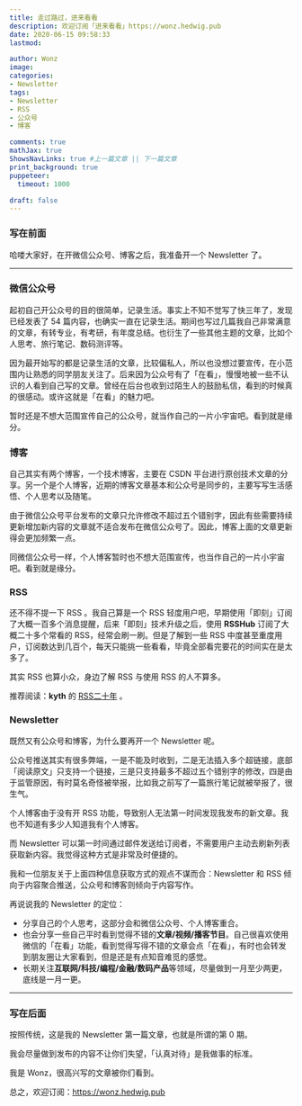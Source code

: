 ```yaml
---
title: 走过路过，进来看看
description: 欢迎订阅「进来看看」https://wonz.hedwig.pub
date: 2020-06-15 09:58:33
lastmod:

author: Wonz
image: 
categories:
- Newsletter
tags:
- Newsletter
- RSS
- 公众号
- 博客

comments: true
mathJax: true
ShowsNavLinks: true #上一篇文章 || 下一篇文章
print_background: true
puppeteer:
  timeout: 1000

draft: false
---
```

### 写在前面

哈喽大家好，在开微信公众号、博客之后，我准备开一个 Newsletter 了。

---

### 微信公众号

起初自己开公众号的目的很简单，记录生活。事实上不知不觉写了快三年了，发现已经发表了 54 篇内容，也确实一直在记录生活。期间也写过几篇我自己非常满意的文章，有转专业，有考研，有年度总结。也衍生了一些其他主题的文章，比如个人思考、旅行笔记、数码测评等。

因为最开始写的都是记录生活的文章，比较偏私人，所以也没想过要宣传，在小范围内让熟悉的同学朋友关注了。后来因为公众号有了「在看」，慢慢地被一些不认识的人看到自己写的文章。曾经在后台也收到过陌生人的鼓励私信，看到的时候真的很感动。或许这就是「在看」的魅力吧。

暂时还是不想大范围宣传自己的公众号，就当作自己的一片小宇宙吧。看到就是缘分。

### 博客

自己其实有两个博客，一个技术博客，主要在 CSDN 平台进行原创技术文章的分享。另一个是个人博客，近期的博客文章基本和公众号是同步的，主要写写生活感悟、个人思考以及随笔。

由于微信公众号平台发布的文章只允许修改不超过五个错别字，因此有些需要持续更新增加新内容的文章就不适合发布在微信公众号了。因此，博客上面的文章更新得会更加频繁一点。

同微信公众号一样，个人博客暂时也不想大范围宣传，也当作自己的一片小宇宙吧。看到就是缘分。

### RSS

还不得不提一下 RSS 。我自己算是一个 RSS 轻度用户吧，早期使用「即刻」订阅了大概一百多个消息提醒，后来「即刻」技术升级之后，使用 **RSSHub** 订阅了大概二十多个常看的 RSS，经常会刷一刷。但是了解到一些 RSS 中度甚至重度用户，订阅数达到几百个，每天只能挑一些看看，毕竟全部看完要花的时间实在是太多了。

其实 RSS 也算小众，身边了解 RSS 与使用 RSS 的人不算多。

推荐阅读：**kyth** 的 [RSS二十年](https://kyth.hedwig.pub/i/rss-er-shi-nian) 。

### Newsletter

既然又有公众号和博客，为什么要再开一个 Newsletter 呢。

公众号推送其实有很多弊端，一是不能及时收到，二是无法插入多个超链接，底部「阅读原文」只支持一个链接，三是只支持最多不超过五个错别字的修改，四是由于监管原因，有时莫名奇怪被举报，比如我之前写了一篇旅行笔记就被举报了，很生气。

个人博客由于没有开 RSS 功能，导致别人无法第一时间发现我发布的新文章。我也不知道有多少人知道我有个人博客。

而 Newsletter 可以第一时间通过邮件发送给订阅者，不需要用户主动去刷新列表获取新内容。我觉得这种方式是非常及时便捷的。

我和一位朋友关于上面四种信息获取方式的观点不谋而合：Newsletter 和 RSS 倾向于内容聚合推送，公众号和博客则倾向于内容写作。

再说说我的 Newsletter 的定位：

* 分享自己的个人思考，这部分会和微信公众号、个人博客重合。
* 也会分享一些自己平时看到觉得不错的**文章/视频/播客节目**。自己很喜欢使用微信的「在看」功能，看到觉得写得不错的文章会点「在看」，有时也会转发到朋友圈让大家看到，但是还是有点知音难觅的感觉。
* 长期关注**互联网/科技/编程/金融/数码产品**等领域，尽量做到一月至少两更，底线是一月一更。

---

### 写在后面

按照传统，这是我的 Newsletter 第一篇文章，也就是所谓的第 0 期。

我会尽量做到发布的内容不让你们失望，「认真对待」是我做事的标准。

我是 Wonz，很高兴写的文章被你们看到。

总之，欢迎订阅：https://wonz.hedwig.pub
